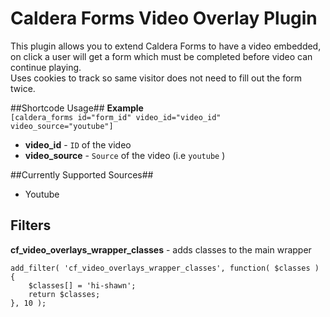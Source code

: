 # Caldera Forms Video Overlay Plugin #
This plugin allows you to extend Caldera Forms to have a video embedded, on click a user will get a form which must be completed before video can continue playing.  
Uses cookies to track so same visitor does not need to fill out the form twice.

##Shortcode Usage##
__Example__  
`[caldera_forms id="form_id" video_id="video_id" video_source="youtube"]`
* __video_id__ - `ID` of the video
* __video_source__  - `Source` of the video (i.e `youtube` )
  
##Currently Supported Sources##
* Youtube
  
## Filters ##
__cf_video_overlays_wrapper_classes__ - adds classes to the main wrapper  
```
add_filter( 'cf_video_overlays_wrapper_classes', function( $classes ) {
	$classes[] = 'hi-shawn';
	return $classes;
}, 10 );
```

